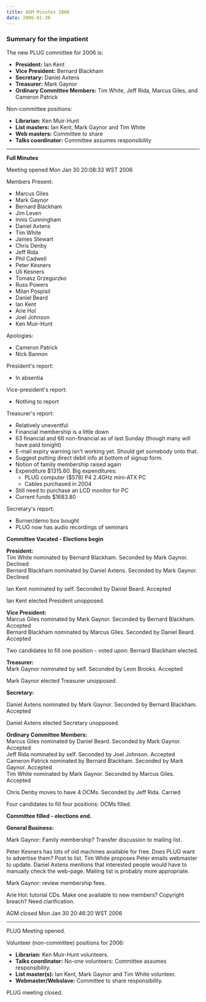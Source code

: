 ```yaml
---
title: AGM Minutes 2006
date: 2006-01-30
---
```


<!--more-->
<h3>Summary for the impatient</h3>

<p>The new PLUG committee for 2006 is:
<ul>
<li><b>President:</b> Ian Kent
<li><b>Vice President:</b> Bernard Blackham
<li><b>Secretary:</b> Daniel Axtens
<li><b>Treasurer:</b> Mark Gaynor
<li><b>Ordinary Committee Members:</b> Tim White, Jeff Rida, Marcus Giles, and Cameron Patrick

</ul>
<p>Non-committee positions:
<ul>
<li><b>Librarian:</b> Ken Muir-Hunt
<li><b>List masters:</b> Ian Kent, Mark Gaynor and Tim White
<li><b>Web masters:</b> Committee to share
<li><b>Talks coordinator:</b> Committee assumes responsibility
</ul>
<!--break-->
<hr>

<b>Full Minutes</b><br>
<p>Meeting opened Mon Jan 30 20:08:33 WST 2006
<p>Members Present:
<ul>
<li>Marcus Giles
<li>Mark Gaynor
<li>Bernard Blackham
<li>Jim Leven
<li>Innis Cunningham
<li>Daniel Axtens
<li>Tim White
<li>James Stewart
<li>Chris Denby
<li>Jeff Rida
<li>Phil Cadwell
<li>Peter Kesners

<li>Uli Kesners
<li>Tomasz Grzegurzko
<li>Russ Powers
<li>Milan Pospisil
<li>Daniel Beard
<li>Ian Kent
<li>Arie Hol
<li>Joel Johnson
<li>Ken Muir-Hunt
</ul>
<p>Apologies:
<ul>
<li>Cameron Patrick
<li>Nick Bannon
</ul>
<p>President's report:
<ul>

<li>In absentia
</ul>
<p>Vice-president's report:
<ul>
<li>Nothing to report
</ul>
<p>Treasurer's report:
<ul>
<li>Relatively uneventful
<li>Financial membership is a little down
<li>63 financial and 66 non-financial as of last Sunday (though many
 will have paid tonight)
<li>E-mail expiry warning isn't working yet. Should get somebody onto
 that.
<li>Suggest putting direct debit info at bottom of signup form.
<li>Notion of family membership raised again
<li>Expenditure $1315.60. Big expenditures:
<ul>
<li>PLUG computer ($578) P4 2.4GHz mini-ATX PC

<li>Cables purchased in 2004
</ul>
<li>Still need to purchase an LCD monitor for PC
<li>Current funds $1683.80
</ul>
<p>Secretary's report:
<ul>
<li>Burner/demo box bought
<li>PLUG now has audio recordings of seminars
</ul>
<p><b>Committee Vacated - Elections begin</b>
<p><b>President:</b><br>
Tim White nominated by Bernard Blackham. Seconded by Mark Gaynor. Declined<br>
Bernard Blackham nominated by Daniel Axtens. Seconded by Mark Gaynor. Declined<br>

Ian Kent nominated by self. Seconded by Daniel Beard. Accepted<br>
<p>  Ian Kent elected President unopposed.
<p><b>Vice President:</b><br>
Marcus Giles nominated by Mark Gaynor. Seconded by Bernard Blackham. Accepted<br>
Bernard Blackham nominated by Marcus Giles. Seconded by Daniel Beard. Accepted<br>
<p>  Two candidates to fill one position - voted upon: Bernard Blackham elected.
<p><b>Treasurer:</b><br>
Mark Gaynor nominated by self. Seconded by Leon Brooks. Accepted
<p>Mark Gaynor elected Treasurer unopposed.
<p><b>Secretary:</b><br>

Daniel Axtens nominated by Mark Gaynor. Seconded by Bernard Blackham. Accepted
<p>Daniel Axtens elected Secretary unopposed.
<p><b>Ordinary Committee Members:</b><br>
Marcus Giles nominated by Daniel Beard. Seconded by Mark Gaynor. Accepted<br>
Jeff Rida nominated by self. Seconded by Joel Johnson. Accepted<br>
Cameron Patrick nominated by Bernard Blackham. Seconded by Mark Gaynor. Accepted<br>
Tim White nominated by Mark Gaynor. Seconded by Marcus Giles. Accepted<br>
<p>Chris Denby moves to have 4 OCMs. Seconded by Jeff Rida. Carried
<p>Four candidates to fill four positions: OCMs filled.
<p><b>Committee filled - elections end.</b>
<p><b>General Business:</b>

<p>  Mark Gaynor: Family membership? Transfer discussion to mailing list.
<p>  Peter Kesners has lots of old machines available for free. Does PLUG want to advertise them? Post to list. Tim White proposes Peter emails webmaster to update. Daniel Axtens mentions that interested people would have to manually check the web-page. Mailing list is probably more appropriate.
<p>  Mark Gaynor: review membership fees.
<p>  Arie Hol: tutorial CDs. Make one available to new members? Copyright breach? Need clarification.
<p>AGM closed Mon Jan 30 20:46:20 WST 2006
<hr>
<p>PLUG Meeting opened.
<p>Volunteer (non-committee) positions for 2006:
<ul>
<li><b>Librarian:</b> Ken Muir-Hunt volunteers.
<li><b>Talks coordinator:</b> No-one volunteers: Committee assumes responsibility.

<li><b>List master(s):</b> Ian Kent, Mark Gaynor and Tim White volunteer.
<li><b>Webmaster/Webslave:</b> Committee to share responsibility.
</ul>
PLUG meeting closed.
